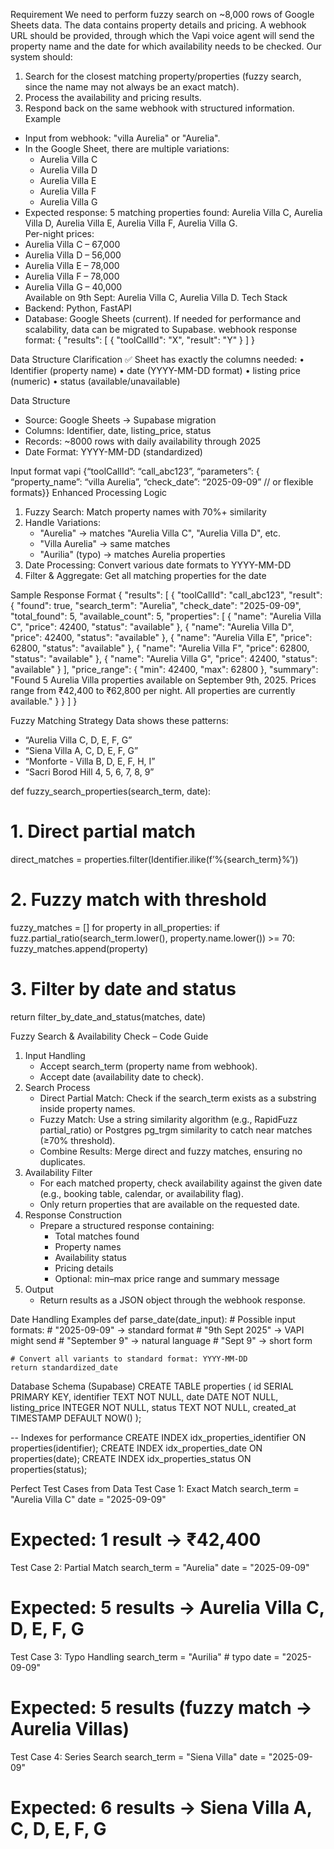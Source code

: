 Requirement
We need to perform fuzzy search on ~8,000 rows of Google Sheets data. The data contains property details and pricing.
A webhook URL should be provided, through which the Vapi voice agent will send the property name and the date for which availability needs to be checked. Our system should:
1. Search for the closest matching property/properties (fuzzy search, since the name may not always be an exact match).
2. Process the availability and pricing results.
3. Respond back on the same webhook with structured information.
Example
- Input from webhook: "villa Aurelia" or "Aurelia".
- In the Google Sheet, there are multiple variations:
    - Aurelia Villa C
    - Aurelia Villa D
    - Aurelia Villa E
    - Aurelia Villa F
    - Aurelia Villa G
- Expected response:
5 matching properties found: Aurelia Villa C, Aurelia Villa D, Aurelia Villa E, Aurelia Villa F, Aurelia Villa G.  
Per-night prices:  
- Aurelia Villa C – 67,000  
- Aurelia Villa D – 56,000  
- Aurelia Villa E – 78,000  
- Aurelia Villa F – 78,000  
- Aurelia Villa G – 40,000  
Available on 9th Sept: Aurelia Villa C, Aurelia Villa D.
Tech Stack
- Backend: Python, FastAPI
- Database: Google Sheets (current). If needed for performance and scalability, data can be migrated to Supabase.
webhook response format:
​
{
    "results": [
        {
            "toolCallId": "X",
            "result": "Y"
        }
    ]
}

Data Structure Clarification ✅
Sheet has exactly the columns needed:
•	Identifier (property name)
•	date (YYYY-MM-DD format)
•	listing price (numeric)
•	status (available/unavailable)

Data Structure
- Source: Google Sheets → Supabase migration
- Columns: Identifier, date, listing_price, status
- Records: ~8000 rows with daily availability through 2025
- Date Format: YYYY-MM-DD (standardized)

Input format vapi 
{“toolCallId”: “call_abc123”,
 “parameters”: {
   “property_name”: “villa Aurelia”,
   “check_date”: “2025-09-09”  // or flexible formats}}
Enhanced Processing Logic
1. Fuzzy Search: Match property names with 70%+ similarity
2. Handle Variations:
    - "Aurelia" → matches "Aurelia Villa C", "Aurelia Villa D", etc.
    - "Villa Aurelia" → same matches
    - "Aurilia" (typo) → matches Aurelia properties
3. Date Processing: Convert various date formats to YYYY-MM-DD
4. Filter & Aggregate: Get all matching properties for the date

Sample Response Format
{
  "results": [
    {
      "toolCallId": "call_abc123",
      "result": {
        "found": true,
        "search_term": "Aurelia",
        "check_date": "2025-09-09",
        "total_found": 5,
        "available_count": 5,
        "properties": [
          {
            "name": "Aurelia Villa C",
            "price": 42400,
            "status": "available"
          },
          {
            "name": "Aurelia Villa D",
            "price": 42400,
            "status": "available"
          },
          {
            "name": "Aurelia Villa E",
            "price": 62800,
            "status": "available"
          },
          {
            "name": "Aurelia Villa F",
            "price": 62800,
            "status": "available"
          },
          {
            "name": "Aurelia Villa G",
            "price": 42400,
            "status": "available"
          }
        ],
        "price_range": {
          "min": 42400,
          "max": 62800
        },
        "summary": "Found 5 Aurelia Villa properties available on September 9th, 2025. Prices range from ₹42,400 to ₹62,800 per night. All properties are currently available."
      }
    }
  ]
}

Fuzzy Matching Strategy
Data shows these patterns:
- “Aurelia Villa C, D, E, F, G”
- “Siena Villa A, C, D, E, F, G”
- “Monforte - Villa B, D, E, F, H, I”
- “Sacri Borod Hill 4, 5, 6, 7, 8, 9”

def fuzzy_search_properties(search_term, date):
  # 1. Direct partial match
  direct_matches = properties.filter(Identifier.ilike(f’%{search_term}%’))

  # 2. Fuzzy match with threshold
fuzzy_matches = []
for property in all_properties:
    if fuzz.partial_ratio(search_term.lower(), 
                        property.name.lower()) >= 70:
        fuzzy_matches.append(property)

# 3. Filter by date and status
return filter_by_date_and_status(matches, date)

Fuzzy Search & Availability Check – Code Guide
1. Input Handling
    - Accept search_term (property name from webhook).
    - Accept date (availability date to check).
2. Search Process
    - Direct Partial Match: Check if the search_term exists as a substring inside property names.
    - Fuzzy Match: Use a string similarity algorithm (e.g., RapidFuzz partial_ratio) or Postgres pg_trgm similarity to catch near matches (≥70% threshold).
    - Combine Results: Merge direct and fuzzy matches, ensuring no duplicates.
3. Availability Filter
    - For each matched property, check availability against the given date (e.g., booking table, calendar, or availability flag).
    - Only return properties that are available on the requested date.
4. Response Construction
    - Prepare a structured response containing:
        - Total matches found
        - Property names
        - Availability status
        - Pricing details
        - Optional: min–max price range and summary message
5. Output
    - Return results as a JSON object through the webhook response.

Date Handling Examples
def parse_date(date_input):
    # Possible input formats:
    # "2025-09-09"     → standard format
    # "9th Sept 2025"  → VAPI might send
    # "September 9"    → natural language
    # "Sept 9"         → short form

    # Convert all variants to standard format: YYYY-MM-DD
    return standardized_date

Database Schema (Supabase)
CREATE TABLE properties (
    id SERIAL PRIMARY KEY,
    identifier TEXT NOT NULL,
    date DATE NOT NULL,
    listing_price INTEGER NOT NULL,
    status TEXT NOT NULL,
    created_at TIMESTAMP DEFAULT NOW()
);

-- Indexes for performance
CREATE INDEX idx_properties_identifier ON properties(identifier);
CREATE INDEX idx_properties_date ON properties(date);
CREATE INDEX idx_properties_status ON properties(status);

Perfect Test Cases from Data
Test Case 1: Exact Match
search_term = "Aurelia Villa C"
date = "2025-09-09"
# Expected: 1 result → ₹42,400

Test Case 2: Partial Match
search_term = "Aurelia"
date = "2025-09-09"
# Expected: 5 results → Aurelia Villa C, D, E, F, G

Test Case 3: Typo Handling
search_term = "Aurilia"  # typo
date = "2025-09-09"
# Expected: 5 results (fuzzy match → Aurelia Villas)

Test Case 4: Series Search
search_term = "Siena Villa"
date = "2025-09-09"
# Expected: 6 results → Siena Villa A, C, D, E, F, G

